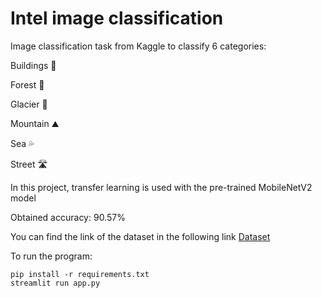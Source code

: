 # Intel image classification
Image classification task from Kaggle to classify 6 categories:

Buildings 🏢

Forest 🌲

Glacier 🗻

Mountain ⛰️

Sea 💦

Street 🛣️

In this project, transfer learning is used with the pre-trained MobileNetV2 model

Obtained accuracy: 90.57%

You can find the link of the dataset in the following link
[Dataset](https://www.kaggle.com/datasets/puneet6060/intel-image-classification)

To run the program:
```
pip install -r requirements.txt
streamlit run app.py
```
